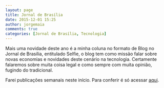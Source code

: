 ```yaml
---
layout: page
title: Jornal de Brasília
date: 2015-12-01 15:25
author: jorgemaia
comments: true
categories: [Jornal de Brasília, Tecnologia]
---
```

Mais uma novidade deste ano é a minha coluna no formato de Blog no Jornal de Brasília, entitulado Selfie, o blog tem como missão falar sobre novas economias e novidades deste cenário na tecnologia. Certamente falaremos sobre muita coisa legal e como sempre com muita opinião, fugindo do tradicional.

Farei publicações semanais neste início. Para conferir é só acessar <a href="http://jornaldebrasilia.com.br/blog/selfie/" target="_blank">aqui</a>.
